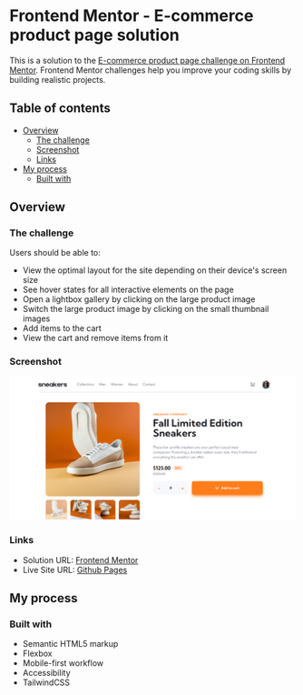 # Frontend Mentor - E-commerce product page solution

This is a solution to the [E-commerce product page challenge on Frontend Mentor](https://www.frontendmentor.io/challenges/ecommerce-product-page-UPsZ9MJp6). Frontend Mentor challenges help you improve your coding skills by building realistic projects.

## Table of contents

- [Overview](#overview)
  - [The challenge](#the-challenge)
  - [Screenshot](#screenshot)
  - [Links](#links)
- [My process](#my-process)
  - [Built with](#built-with)

## Overview

### The challenge

Users should be able to:

- View the optimal layout for the site depending on their device's screen size
- See hover states for all interactive elements on the page
- Open a lightbox gallery by clicking on the large product image
- Switch the large product image by clicking on the small thumbnail images
- Add items to the cart
- View the cart and remove items from it

### Screenshot

![Desktop](./design/screenshot.png)

### Links

- Solution URL: [Frontend Mentor](https://www.frontendmentor.io/solutions/ecommerce-product-page-using-tailwindcss-TfGhthM9rk)
- Live Site URL: [Github Pages](https://mauriciompf.github.io/E-commerce_product_page/vite-project/)

## My process

### Built with

- Semantic HTML5 markup
- Flexbox
- Mobile-first workflow
- Accessibility
- TailwindCSS
